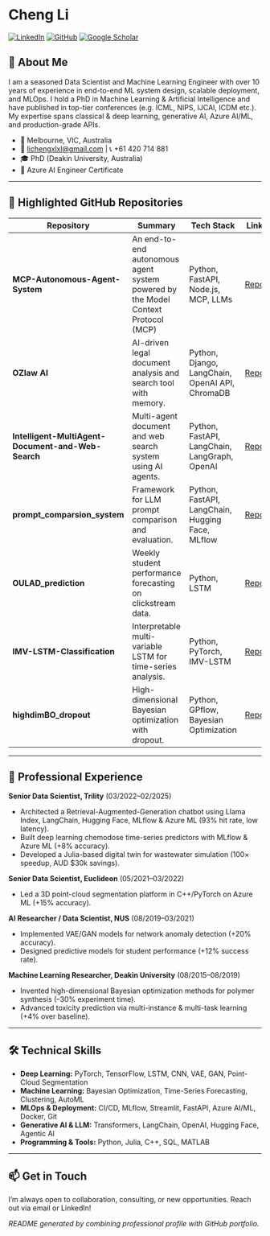 # Cheng Li 

[![LinkedIn](https://img.shields.io/badge/LinkedIn-licheng-blue)](https://www.linkedin.com/in/cheng-li-ab99525a/)
[![GitHub](https://img.shields.io/badge/GitHub-licheng-grey)](https://github.com/licheng0794)
[![Google Scholar](https://img.shields.io/badge/Google--Scholar-lightgrey)](https://scholar.google.com/citations?user=02OCjKwAAAAJ&hl=en)

## 👋 About Me

I am a seasoned Data Scientist and Machine Learning Engineer with over 10 years of experience in end-to-end ML system design, scalable deployment, and MLOps. I hold a PhD in Machine Learning & Artificial Intelligence and have published in top-tier conferences (e.g. ICML, NIPS, IJCAI, ICDM etc.). My expertise spans classical & deep learning, generative AI, Azure AI/ML, and production-grade APIs.

- 📍 Melbourne, VIC, Australia
- 📧 lichengxlxl@gmail.com | 📞 +61 420 714 881
- 🎓 PhD (Deakin University, Australia)
- 🏅 Azure AI Engineer Certificate

---

## 🌟 Highlighted GitHub Repositories

| Repository                                                | Summary                                                      | Tech Stack                                                                     | Link                                                                                   |
|-----------------------------------------------------------|--------------------------------------------------------------|--------------------------------------------------------------------------------|----------------------------------------------------------------------------------------|
| **MCP-Autonomous-Agent-System**                           | An end-to-end autonomous agent system powered by the Model Context Protocol (MCP)   | Python, FastAPI, Node.js, MCP, LLMs| [Repo](https://github.com/licheng0794/MCP-Autonomous-Agent-System)    
| **OZlaw AI**                                              | AI-driven legal document analysis and search tool with memory.           | Python, Django, LangChain, OpenAI API, ChromaDB | [Repo](https://github.com/licheng0794/OZlaw-AI)                                        |
| **Intelligent-MultiAgent-Document-and-Web-Search**        | Multi-agent document and web search system using AI agents.  | Python, FastAPI, LangChain, LangGraph, OpenAI                                     | [Repo](https://github.com/licheng0794/Intelligent-MultiAgent-Document-and-Web-Search)  |
| **prompt_comparsion_system**                              | Framework for LLM prompt comparison and evaluation.          | Python, FastAPI, LangChain, Hugging Face, MLflow                                          | [Repo](https://github.com/licheng0794/prompt_comparsion_system)                       |
| **OULAD_prediction**                                      | Weekly student performance forecasting on clickstream data.  | Python, LSTM                                              | [Repo](https://github.com/licheng0794/OULAD_prediction)                                |
| **IMV-LSTM-Classification**                               | Interpretable multi-variable LSTM for time-series analysis.  | Python, PyTorch, IMV-LSTM                                                        | [Repo](https://github.com/licheng0794/IMV-LSTM-Classfication)                          |
| **highdimBO_dropout**                                     | High-dimensional Bayesian optimization with dropout.         | Python, GPflow, Bayesian Optimization                                            | [Repo](https://github.com/licheng0794/highdimBO_dropout)                              |

---

## 💼 Professional Experience

**Senior Data Scientist, Trility** (03/2022–02/2025)
- Architected a Retrieval-Augmented-Generation chatbot using Llama Index, LangChain, Hugging Face, MLflow & Azure ML (93% hit rate, low latency).
- Built deep learning chemodose time-series predictors with MLflow & Azure ML (+8% accuracy).
- Developed a Julia-based digital twin for wastewater simulation (100× speedup, AUD $30k savings).

**Senior Data Scientist, Euclideon** (05/2021–03/2022)
- Led a 3D point-cloud segmentation platform in C++/PyTorch on Azure ML (+15% accuracy).

**AI Researcher / Data Scientist, NUS** (08/2019–03/2021)
- Implemented VAE/GAN models for network anomaly detection (+20% accuracy).
- Designed predictive models for student performance (+12% success rate).

**Machine Learning Researcher, Deakin University** (08/2015–08/2019)
- Invented high-dimensional Bayesian optimization methods for polymer synthesis (–30% experiment time).
- Advanced toxicity prediction via multi-instance & multi-task learning (+4% over baseline).

---

## 🛠 Technical Skills

- **Deep Learning:** PyTorch, TensorFlow, LSTM, CNN, VAE, GAN, Point-Cloud Segmentation
- **Machine Learning:** Bayesian Optimization, Time-Series Forecasting, Clustering, AutoML
- **MLOps & Deployment:** CI/CD, MLflow, Streamlit, FastAPI, Azure AI/ML, Docker, Git
- **Generative AI & LLM:** Transformers, LangChain, OpenAI, Hugging Face, Agentic AI
- **Programming & Tools:** Python, Julia, C++, SQL, MATLAB

---

## 📫 Get in Touch

I’m always open to collaboration, consulting, or new opportunities. Reach out via email or LinkedIn!

*README generated by combining professional profile with GitHub portfolio.*
